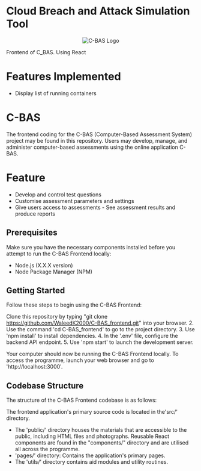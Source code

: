 # Cloud Breach and Attack Simulation Tool

<p align="center">
  <img src="https://user-images.githubusercontent.com/74948618/211155738-7367afd9-ff26-4c06-8db3-4a8680b5a6b1.jpeg" alt="C-BAS Logo"/>
</p>

Frontend of C_BAS. 
Using React

# Features Implemented
 - Display list of running containers

# C-BAS


The frontend coding for the C-BAS (Computer-Based Assessment System) project may be found in this repository. Users may develop, manage, and administer computer-based assessments using the online application C-BAS.

# Feature

- Develop and control test questions
- Customise assessment parameters and settings
- Give users access to assessments - See assessment results and produce reports

## Prerequisites

Make sure you have the necessary components installed before you attempt to run the C-BAS Frontend locally:

- Node.js (X.X.X version)
- Node Package Manager (NPM)

## Getting Started

Follow these steps to begin using the C-BAS Frontend:

Clone this repository by typing "git clone https://github.com/WaleedK2000/C-BAS_frontend.git" into your browser.
2. Use the command 'cd C-BAS_frontend' to go to the project directory.
3. Use 'npm install' to install dependencies.
4. In the '.env' file, configure the backend API endpoint.
5. Use 'npm start' to launch the development server.

Your computer should now be running the C-BAS Frontend locally. To access the programme, launch your web browser and go to 'http://localhost:3000'.

## Codebase Structure

The structure of the C-BAS Frontend codebase is as follows:

The frontend application's primary source code is located in the'src/' directory.
- The 'public/' directory houses the materials that are accessible to the public, including HTML files and photographs.
Reusable React components are found in the "components/" directory and are utilised all across the programme.
- 'pages/' directory: Contains the application's primary pages.
- The 'utils/' directory contains aid modules and utility routines.
